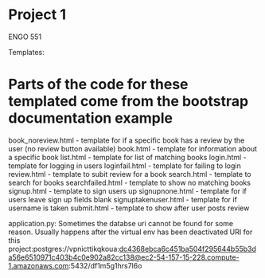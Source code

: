 # Project 1

ENGO 551

Templates: 
# Parts of the code for these templated come from the bootstrap documentation example
book_noreview.html - template for if a specific book has a review by the user (no review button available)
book.html - template for information about a specific book
list.html - template for list of matching books
login.html - template for logging in users
loginfail.html - template for failing to login
review.html - template to subit review for a book
search.html - template to search for books
searchfailed.html - template to show no matching books
signup.html - template to sign users up
signupnone.html - template for if users leave sign up fields blank
signuptakenuser.html - template for if username is taken
submit.html - template to show after user posts review

application.py:
Sometimes the databse uri cannot be found for some reason. Usually happens after the virtual env has been deactivated
URI for this project:postgres://vpnicttikqkoua:dc4368ebca6c451ba504f295644b55b3da56e6510971c403b4c0e902a82cc138@ec2-54-157-15-228.compute-1.amazonaws.com:5432/df1m5g1hrs7l6o


